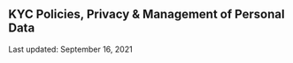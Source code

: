 ## KYC Policies, Privacy & Management of Personal Data

<Version>Last updated: September 16, 2021</Version>

<!--stackedit_data:
eyJoaXN0b3J5IjpbNzI2MzM3NTY4XX0=
-->